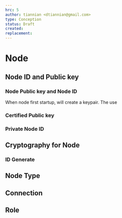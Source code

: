 ```yaml
---
hrc: 5
author: tiannian <dtiannian@gmail.com>
type: Conception
status: Draft
created: 
replacement:
---
```


# Node

## Node ID and Public key

### Node Public key and Node ID

When node first startup, will create a keypair.
The use 

### Certified Public key



### Private Node ID

## Cryptography for Node

### ID Generate

## Node Type

## Connection

## Role

